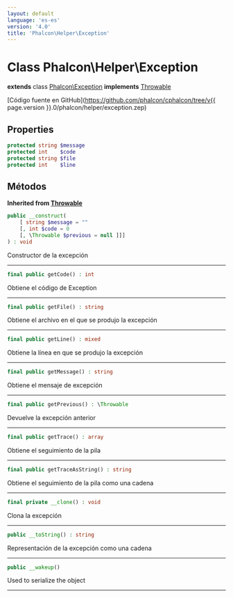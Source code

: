 ```yaml
---
layout: default
language: 'es-es'
version: '4.0'
title: 'Phalcon\Helper\Exception'
---
```


# Class **Phalcon\Helper\Exception**

**extends** class [Phalcon\Exception](Phalcon_Exception) **implements** [Throwable](https://secure.php.net/manual/en/class.throwable.php)

[Código fuente en GitHub](https://github.com/phalcon/cphalcon/tree/v{{ page.version }}.0/phalcon/helper/exception.zep)

## Properties

```php
protected string $message 
protected int    $code    
protected string $file    
protected int    $line    
```

## Métodos

**Inherited from [Throwable](https://secure.php.net/manual/en/class.throwable.php)**

```php
public __construct( 
    [ string $message = "" 
    [, int $code = 0 
    [, \Throwable $previous = null ]]] 
) : void
```

Constructor de la excepción

* * *

```php
final public getCode() : int
```

Obtiene el código de Exception

* * *

```php
final public getFile() : string
```

Obtiene el archivo en el que se produjo la excepción

* * *

```php
final public getLine() : mixed
```

Obtiene la línea en que se produjo la excepción

* * *

```php
final public getMessage() : string
```

Obtiene el mensaje de excepción

* * *

```php
final public getPrevious() : \Throwable
```

Devuelve la excepción anterior

* * *

```php
final public getTrace() : array 
```

Obtiene el seguimiento de la pila

* * *

```php
final public getTraceAsString() : string
```

Obtiene el seguimiento de la pila como una cadena

* * *

```php
final private __clone() : void
```

Clona la excepción

* * *

```php
public __toString() : string
```

Representación de la excepción como una cadena

* * *

```php
public __wakeup()
```

Used to serialize the object

* * *